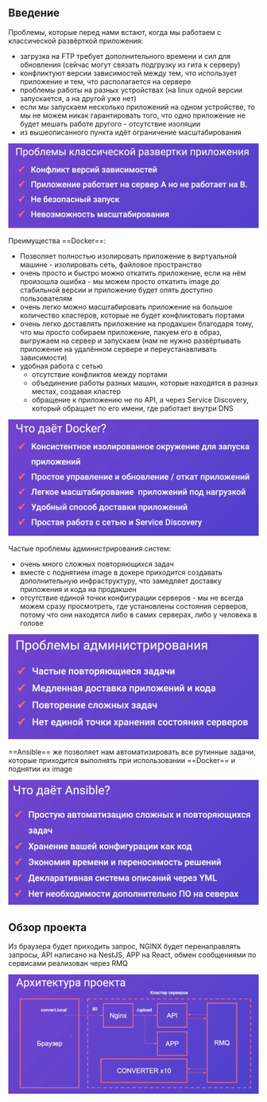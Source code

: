 
## Введение

Проблемы, которые перед нами встают, когда мы работаем с классической развёрткой приложения:
- загрузка на FTP требует дополнительного времени и сил для обновления (сейчас могут связать подгрузку из гита к серверу)
- конфликтуют версии зависимостей между тем, что использует приложение и тем, что располагается на сервере
- проблемы работы на разных устройствах (на linux одной версии запускается, а на другой уже нет)
- если мы запускаем несколько приложений на одном устройстве, то мы не можем никак гарантировать того, что одно приложение не будет мешать работе другого - отсутствие изоляции
- из вышеописанного пункта идёт ограничение масштабирования

![](_png/8cd31c32618bd8a6d46ae786c058b319.png)

Преимущества ==Docker==:
- Позволяет полностью изолировать приложение в виртуальной машине - изолировать сеть, файловое пространство
- очень просто и быстро можно откатить приложение, если на нём произошла ошибка - мы можем просто откатить image до стабильной версии и приложение будет опять доступно пользователям
- очень легко можно масштабировать приложение на большое количество кластеров, которые не будет конфликтовать портами 
- очень легко доставлять приложение на продакшен благодаря тому, что мы просто собираем приложение, пакуем его в образ, выгружаем на сервер и запускаем (нам не нужно развёртывать приложение на удалённом сервере и переустанавливать зависимости)
- удобная работа с сетью
	- отсутствие конфликтов между портами
	- объединение работы разных машин, которые находятся в разных местах, создавая кластер
	- обращение к приложению не по API, а через Service Discovery, который обращает по его имени, где работает внутри DNS 

![](_png/a482584eada1b7eadbea789b674039d6.png)

Частые проблемы администрирования систем:
- очень много сложных повторяющихся задач
- вместе с поднятием image в докере приходится создавать дополнительную инфраструктуру, что замедляет доставку приложения и кода на продакшен
- отсутствие единой точки конфигурации серверов - мы не всегда можем сразу просмотреть, где установлены состояния серверов, потому что они находятся либо в самих серверах, либо у человека в голове

![](_png/1da232e7877fa87c521b102b799036eb.png)

==Ansible== же позволяет нам автоматизировать все рутинные задачи, которые приходится выполнять при использовании ==Docker== и поднятии их image

![](_png/8355164fb5a00063133f9012d78a7221.png)

## Обзор проекта

Из браузера будет приходить запрос, NGINX будет перенаправлять запросы, API написано на NestJS, APP на React, обмен сообщениями по сервисами реализован через RMQ

![](_png/761e87ebeaafa1196e8a236985e2e6fd.png)

